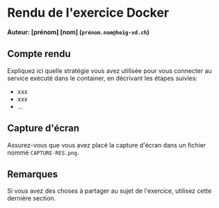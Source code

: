 # Rendu de l'exercice Docker 

**Auteur: [prénom] [nom] (`prénom.nom@heig-vd.ch`)**

## Compte rendu

Expliquez ici quelle stratégie vous avez utilisée pour vous connecter au service exécuté dans le container, en décrivant les étapes suivies:

* xxx
* xxx
* ...

## Capture d'écran

Assurez-vous que vous avez placé la capture d'écran dans un fichier nommé `CAPTURE-RES.png`.

## Remarques

Si vous avez des choses à partager au sujet de l'exercice, utilisez cette dernière section.

